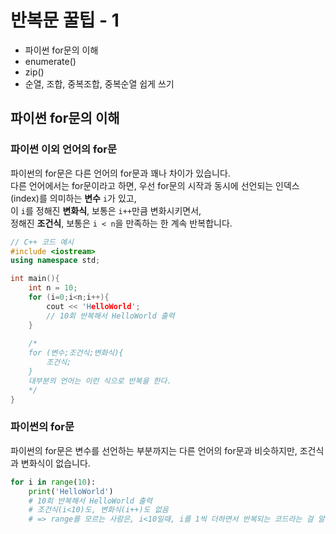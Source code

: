 # 반복문 꿀팁 - 1

* 파이썬 for문의 이해
* enumerate()
* zip()
* 순열, 조합, 중복조합, 중복순열 쉽게 쓰기


## 파이썬 for문의 이해

### 파이썬 이외 언어의 for문
파이썬의 for문은 다른 언어의 for문과 꽤나 차이가 있습니다.  
다른 언어에서는 for문이라고 하면, 우선 for문의 시작과 동시에 선언되는 인덱스(index)를 의미하는 **변수** `i`가 있고,  
이 `i`를 정해진 **변화식**, 보통은 `i++`만큼 변화시키면서,   
정해진 **조건식**, 보통은 `i < n`을 만족하는 한 계속 반복합니다.  
```c++
// C++ 코드 예시
#include <iostream>
using namespace std;

int main(){
    int n = 10;
    for (i=0;i<n;i++){
        cout << 'HelloWorld';
        // 10회 반복해서 HelloWorld 출력
    }
    
    /*
    for (변수;조건식;변화식){
        조건식;
    }
    대부분의 언어는 이런 식으로 반복을 한다.
    */
}
```

### 파이썬의 for문

파이썬의 for문은 변수를 선언하는 부분까지는 다른 언어의 for문과 비슷하지만, 조건식과 변화식이 없습니다.  
```python
for i in range(10):
    print('HelloWorld')
    # 10회 반복해서 HelloWorld 출력
    # 조건식(i<10)도, 변화식(i++)도 없음
    # => range를 모르는 사람은, i<10일때, i를 1씩 더하면서 반복되는 코드라는 걸 알 수 없음
```

